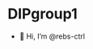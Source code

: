 # DIPgroup1

- 👋 Hi, I’m @rebs-ctrl

<!---
TO DO LIST:

1. Half 2D board (fake 3D grid board) -> continuous movement 
                                      -> coordination based interactive range of the object
                                      -> use collisions box (use placeholders before design team gives us the board)
2. Game manager -> level, timer, money count, ingredients available, order requests 
3. Player controler -> directional button, keyboard
4. More interactions with objects (eg. tables)  -> lvl 2
5. Object class (eg. dish class -> actions related to dishes) 

6. Add functionality to the map (add clickable button to each scene)
7. Handle the trivia pop-up (make it clickable for answer)

EXTRA: power-ups -> additional button for speed vs. manually increase speed 

FIRST STEP FOR PROGRAMMERS: player movement, blockage will stop the player


--->
